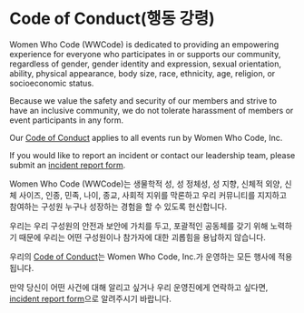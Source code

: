 # Code of Conduct(행동 강령)

Women Who Code (WWCode) is dedicated to providing an empowering experience for everyone who participates in or supports our community, regardless of gender, gender identity and expression, sexual orientation, ability, physical appearance, body size, race, ethnicity, age, religion, or socioeconomic status.

Because we value the safety and security of our members and strive to have an inclusive community, we do not tolerate harassment of members or event participants in any form.

Our [Code of Conduct](code_of_conduct.md) applies to all events run by Women Who Code, Inc.

If you would like to report an incident or contact our leadership team, please submit an [incident report form](https://docs.google.com/forms/d/1NuBY_E2DcuJx2wtKFXyS5ZY5zZlql4jcZJqsf0sAs-0/viewform).

Women Who Code (WWCode)는 생물학적 성, 성 정체성, 성 지향, 신체적 외양, 신체 사이즈, 인종, 민족, 나이, 종교, 사회적 지위를 막론하고 우리 커뮤니티를 지지하고 참여하는 구성원 누구나 성장하는 경험을 할 수 있도록 헌신합니다.

우리는 우리 구성원의 안전과 보안에 가치를 두고, 포괄적인 공동체를 갖기 위해 노력하기 때문에 우리는 어떤 구성원이나 참가자에 대한 괴롭힘을 용납하지 않습니다.

우리의 [Code of Conduct](code_of_conduct.md)는 Women Who Code, Inc.가 운영하는 모든 행사에 적용됩니다.

만약 당신이 어떤 사건에 대해 알리고 싶거나 우리 운영진에게 연락하고 싶다면, [incident report form](https://docs.google.com/forms/d/1NuBY_E2DcuJx2wtKFXyS5ZY5zZlql4jcZJqsf0sAs-0/viewform)으로 알려주시기 바랍니다.
